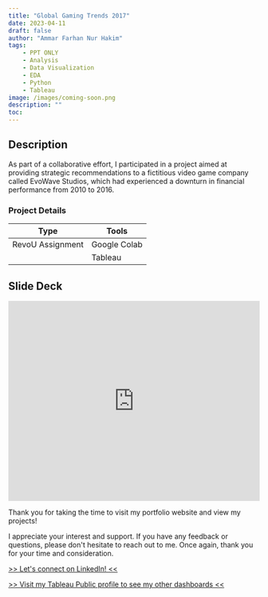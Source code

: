 ```yaml
---
title: "Global Gaming Trends 2017"
date: 2023-04-11
draft: false
author: "Ammar Farhan Nur Hakim"
tags:
    - PPT ONLY
    - Analysis
    - Data Visualization
    - EDA
    - Python
    - Tableau
image: /images/coming-soon.png
description: ""
toc:
---
```


## Description

As part of a collaborative effort, I participated in a project aimed at providing strategic recommendations to a fictitious video game company called EvoWave Studios, which had experienced a downturn in financial performance from 2010 to 2016.

### Project Details
| Type       | Tools    |
| ---------- | -------- |
| RevoU Assignment | Google Colab |
|  | Tableau |

## Slide Deck

<iframe src="https://docs.google.com/presentation/d/e/2PACX-1vTieBR8CJUdQltrzy2Y37F7-BPckC-90IHF0EVrsnoO2fMhitCGJs5I2c6Xaquxyk_FbttxTDLmee5W/embed?start=false&loop=false&delayms=3000" frameborder="0" width="100%" height="400" allowfullscreen="true" mozallowfullscreen="true" webkitallowfullscreen="true"></iframe>

Thank you for taking the time to visit my portfolio website and view my projects!

I appreciate your interest and support. If you have any feedback or questions, please don't hesitate to reach out to me. Once again, thank you for your time and consideration.

<a href="https://www.linkedin.com/in/ahanaki/" target="_blank">>> Let's connect on LinkedIn! <<</a>

<a href="https://public.tableau.com/app/profile/ahanaki" target="_blank">>> Visit my Tableau Public profile to see my other dashboards <<</a>